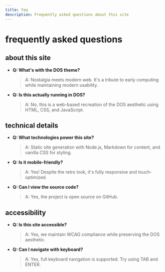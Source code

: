 ```yaml
---
title: faq
description: Frequently asked questions about this site
---
```


# frequently asked questions

<section>

## about this site

- **Q: What's with the DOS theme?**
  > A: Nostalgia meets modern web. It's a tribute to early computing while maintaining modern usability.

- **Q: Is this actually running in DOS?**
  > A: No, this is a web-based recreation of the DOS aesthetic using HTML, CSS, and JavaScript.

</section>

<section>

## technical details

- **Q: What technologies power this site?**
  > A: Static site generation with Node.js, Markdown for content, and vanilla CSS for styling.

- **Q: Is it mobile-friendly?**
  > A: Yes! Despite the retro look, it's fully responsive and touch-optimized.

- **Q: Can I view the source code?**
  > A: Yes, the project is open source on GitHub.

</section>

<section>

## accessibility

- **Q: Is this site accessible?**
  > A: Yes, we maintain WCAG compliance while preserving the DOS aesthetic.

- **Q: Can I navigate with keyboard?**
  > A: Yes, full keyboard navigation is supported. Try using TAB and ENTER.

</section>


